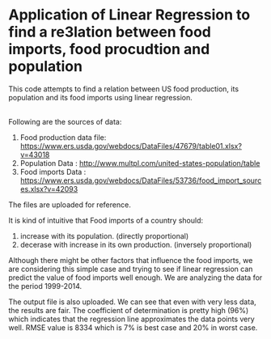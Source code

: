 # Application of Linear Regression to find a re3lation between food imports, food procudtion and population
This code attempts to find a relation between US food production, its population and its food imports using linear regression.<br /><br />

Following are the sources of data:<ol>
	<li> Food production data file: https://www.ers.usda.gov/webdocs/DataFiles/47679/table01.xlsx?v=43018</li>
	<li> Population Data : http://www.multpl.com/united-states-population/table</li>
	<li> Food imports Data : https://www.ers.usda.gov/webdocs/DataFiles/53736/food_import_sources.xlsx?v=42093</li></ol>
The files are uploaded for reference.<br />

It is kind of intuitive that Food imports of a country should:<ol>
	<li>increase with its population. (directly proportional)</li>
	<li>decerase with increase in its own production. (inversely proportional)</li></ol>
Although there might be other factors that influence the food imports, we are considering this simple case and trying to see if linear regression can predict the value of food imports well enough.
We are analyzing the data for the period 1999-2014.

The output file is also uploaded. We can see that even with very less data, the results are fair. The coefficient of determination is pretty high (96%) which indicates that the regression line approximates the data points very well.
RMSE value is 8334 which is 7% is best case and 20% in worst case.
